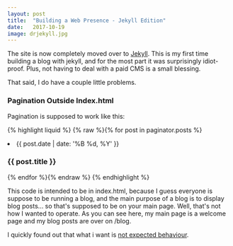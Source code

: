 ```yaml
---
layout: post
title:  "Building a Web Presence - Jekyll Edition"
date:   2017-10-19
image: drjekyll.jpg
---
```


The site is now completely moved over to [Jekyll](https://jekyllrb.com/). This is my first time building a blog with jekyll, and for the most part it was surprisingly idiot-proof. Plus, not having to deal with a paid CMS is a small blessing.

That said, I do have a couple little problems.

### Pagination Outside Index.html

Pagination is supposed to work like this:

{% highlight liquid %}
{% raw %}{% for post in paginator.posts %}
<li>
    <span class="date">{{ post.date | date: '%B %d, %Y' }}</span>
    <h3>{{ post.title }}</h3>
</li>
{% endfor %}{% endraw %}
{% endhighlight %}

This code is intended to be in index.html, because I guess everyone is suppose to be running a blog, and the main purpose of a blog is to display blog posts... so that's supposed to be on your main page. Well, that's not how I wanted to operate. As you can see here, my main page is a welcome page and my blog posts are over on /blog.

I quickly found out that what i want is [not expected behaviour](https://github.com/jekyll/jekyll/issues/267).

